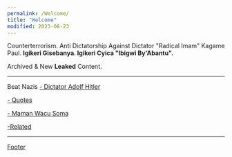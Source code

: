 ```yaml
---
permalink: /Welcome/
title: "Welcome"
modified: 2023-08-23
---
```







Counterterrorism. Anti Dictatorship Against Dictator "Radical Imam" Kagame Paul.  <b> Igikeri Gisebanya. Igikeri Cyica "Ibigwi By'Abantu". </b> 



 Archived & New <b>Leaked</b> Content. 



<hr style="height:2px;border-width:0;color:gray;background-color:gray">



Beat Nazis  <a href=" https://phdcsseiden.github.io/Hitler/ "> - Dictator Adolf Hitler  </a> 



<a href=" https://phdcsseiden.github.io/quotes/ "> - Quotes  </a> 



<a href=" https://phdcsseiden.github.io/Wacu/ "> - Maman Wacu Soma  </a> 



<a href=" https://phdcsseiden.github.io/Related/ "> -Related  </a> 



<hr style="height:2px;border-width:0;color:gray;background-color:gray">


<a href=" https://phdcsseiden.github.io/Footer/ "> Footer </a> 



